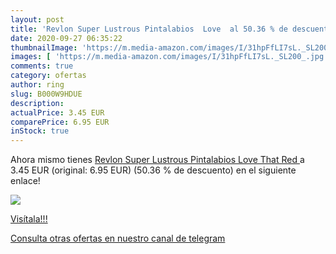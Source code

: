 ```yaml
---
layout: post
title: 'Revlon Super Lustrous Pintalabios  Love  al 50.36 % de descuento'
date: 2020-09-27 06:35:22
thumbnailImage: 'https://m.media-amazon.com/images/I/31hpFfLI7sL._SL200_.jpg'
images: [ 'https://m.media-amazon.com/images/I/31hpFfLI7sL._SL200_.jpg' ]
comments: true
category: ofertas
author: ring
slug: B000W9HDUE
description:
actualPrice: 3.45 EUR
comparePrice: 6.95 EUR
inStock: true
---
```


Ahora mismo tienes [Revlon Super Lustrous Pintalabios  Love That Red ](https://www.amazon.com/dp/B000W9HDUE/?tag=redken08-20) a 3.45 EUR (original: 6.95 EUR) (50.36 %  de descuento) en el siguiente enlace!

[![](https://m.media-amazon.com/images/I/31hpFfLI7sL._SL200_.jpg)](https://www.amazon.com/dp/B000W9HDUE/?tag=redken08-20)

[Visítala!!!](https://www.amazon.com/dp/B000W9HDUE/?tag=redken08-20)

[Consulta otras ofertas en nuestro canal de telegram](https://t.me/s/ofertas25)
